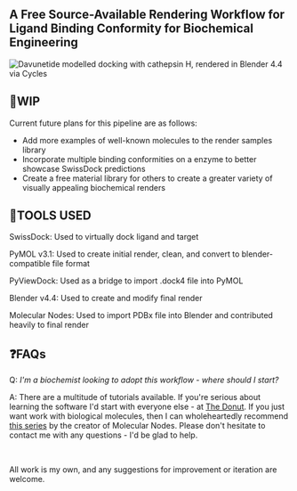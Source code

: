 ## A Free Source-Available Rendering Workflow for Ligand Binding Conformity for Biochemical Engineering

![Davunetide modelled docking with cathepsin H, rendered in Blender 4.4 via Cycles](https://github.com/JC-Projects/Free-Source-Available-Rendering-Workflow-for-Ligand-Binding-Conformity-for-Biochemical-Engineering/blob/main/Render%20Images%20and%20Animations/Blender%20-%20Image%20Render.png)

**🚧WIP**
-
Current future plans for this pipeline are as follows:
- Add more examples of well-known molecules to the render samples library
- Incorporate multiple binding conformities on a enzyme to better showcase SwissDock predictions
- Create a free material library for others to create a greater variety of visually appealing biochemical renders

**🔨TOOLS USED**
- 
 SwissDock: Used to virtually dock ligand and target
 
 PyMOL v3.1: Used to create initial render, clean, and convert to blender-compatible file format
 
 PyViewDock: Used as a bridge to import .dock4 file into PyMOL
 
 Blender v4.4: Used to create and modify final render
 
 Molecular Nodes: Used to import PDBx file into Blender and contributed heavily to final render


**❓FAQs**
- 
Q: *I'm a biochemist looking to adopt this workflow - where should I start?*

A: There are a multitude of tutorials available. If you're serious about learning the software I'd start with everyone else - at
[The Donut](https://www.youtube.com/watch?v=4haAdmHqGOw). If you just want work with biological molecules, then I can wholeheartedly recommend [this series](https://www.youtube.com/watch?v=CvmFaRVmZRU) by the creator of Molecular Nodes. Please don't hesitate to contact me with any questions - I'd be glad to help.

_<br>_

All work is my own, and any suggestions for improvement or iteration are welcome.
